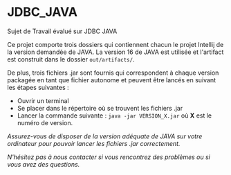 # JDBC_JAVA

Sujet de Travail évalué sur JDBC JAVA

Ce projet comporte trois dossiers qui contiennent chacun le projet Intellij de la version demandée de JAVA. La version 16 de JAVA est utilisée et l'artifact est construit dans le dossier `out/artifacts/`.

De plus, trois fichiers .jar sont fournis qui correspondent à chaque version packagée en tant que fichier autonome et peuvent être lancés en suivant les étapes suivantes :

 - Ouvrir un terminal
 - Se placer dans le répertoire où se trouvent les fichiers .jar
 - Lancer la commande suivante : `java -jar VERSION_X.jar` où <b>X</b> est le numéro de version.

*Assurez-vous de disposer de la version adéquate de JAVA sur votre ordinateur pour pouvoir lancer les fichiers .jar correctement.* 

*N'hésitez pas à nous contacter si vous rencontrez des problèmes ou si vous avez des questions.*
